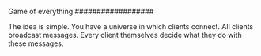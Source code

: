 Game of everything
##################

The idea is simple. You have a universe in which clients connect. All clients broadcast messages.
Every client themselves decide what they do with these messages.


